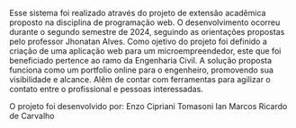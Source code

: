 Esse sistema foi realizado através do projeto de extensão acadêmica proposto na disciplina de programação web. O desenvolvimento ocorreu durante o segundo semestre de 2024, seguindo as orientações propostas pelo professor Jhonatan Alves. Como ojetivo do projeto foi definido a criação de uma aplicação web para um microempreendedor, este que foi beneficiado pertence ao ramo da Engenharia Civil. A solução proposta funciona como um portfolio online para o engenheiro, promovendo sua visibilidade e alcance. Alêm de contar com ferramentas para agilizar o contato entre o profissional e pessoas interessadas.

O projeto foi desenvolvido por:
Enzo Cipriani Tomasoni
Ian Marcos
Ricardo de Carvalho
